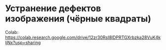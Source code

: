 # Устранение дефектов изображения (чёрные квадраты)

Colab: https://colab.research.google.com/drive/12zr30RsI8lDPRTGXrbzka28VuK4kljNx?usp=sharing

